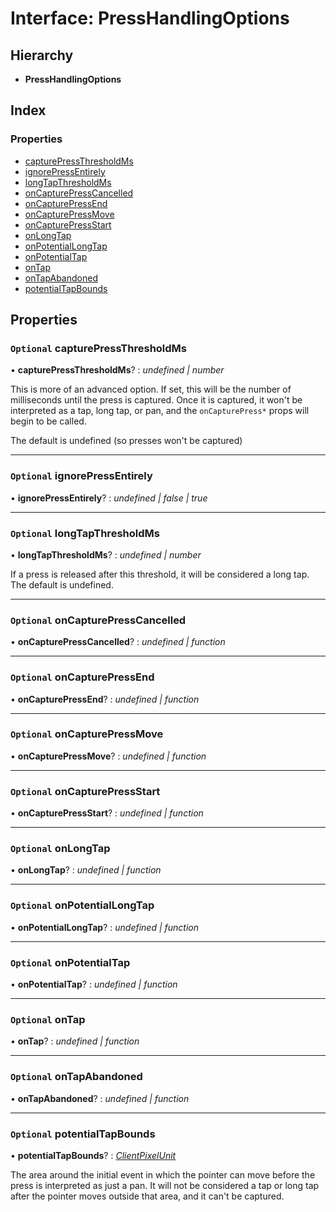 # Interface: PressHandlingOptions

## Hierarchy

- **PressHandlingOptions**

## Index

### Properties

- [capturePressThresholdMs](presshandlingoptions.md#optional-capturepressthresholdms)
- [ignorePressEntirely](presshandlingoptions.md#optional-ignorepressentirely)
- [longTapThresholdMs](presshandlingoptions.md#optional-longtapthresholdms)
- [onCapturePressCancelled](presshandlingoptions.md#optional-oncapturepresscancelled)
- [onCapturePressEnd](presshandlingoptions.md#optional-oncapturepressend)
- [onCapturePressMove](presshandlingoptions.md#optional-oncapturepressmove)
- [onCapturePressStart](presshandlingoptions.md#optional-oncapturepressstart)
- [onLongTap](presshandlingoptions.md#optional-onlongtap)
- [onPotentialLongTap](presshandlingoptions.md#optional-onpotentiallongtap)
- [onPotentialTap](presshandlingoptions.md#optional-onpotentialtap)
- [onTap](presshandlingoptions.md#optional-ontap)
- [onTapAbandoned](presshandlingoptions.md#optional-ontapabandoned)
- [potentialTapBounds](presshandlingoptions.md#optional-potentialtapbounds)

## Properties

### `Optional` capturePressThresholdMs

• **capturePressThresholdMs**? : _undefined | number_

This is more of an advanced option. If set, this will be the number of
milliseconds until the press is captured. Once it is captured, it
won't be interpreted as a tap, long tap, or pan, and the `onCapturePress*`
props will begin to be called.

The default is undefined (so presses won't be captured)

---

### `Optional` ignorePressEntirely

• **ignorePressEntirely**? : _undefined | false | true_

---

### `Optional` longTapThresholdMs

• **longTapThresholdMs**? : _undefined | number_

If a press is released after this threshold, it will be considered a long
tap. The default is undefined.

---

### `Optional` onCapturePressCancelled

• **onCapturePressCancelled**? : _undefined | function_

---

### `Optional` onCapturePressEnd

• **onCapturePressEnd**? : _undefined | function_

---

### `Optional` onCapturePressMove

• **onCapturePressMove**? : _undefined | function_

---

### `Optional` onCapturePressStart

• **onCapturePressStart**? : _undefined | function_

---

### `Optional` onLongTap

• **onLongTap**? : _undefined | function_

---

### `Optional` onPotentialLongTap

• **onPotentialLongTap**? : _undefined | function_

---

### `Optional` onPotentialTap

• **onPotentialTap**? : _undefined | function_

---

### `Optional` onTap

• **onTap**? : _undefined | function_

---

### `Optional` onTapAbandoned

• **onTapAbandoned**? : _undefined | function_

---

### `Optional` potentialTapBounds

• **potentialTapBounds**? : _[ClientPixelUnit](../API.md#clientpixelunit)_

The area around the initial event in which the pointer can move before the
press is interpreted as just a pan. It will not be considered a tap or
long tap after the pointer moves outside that area, and it can't be
captured.
